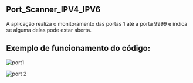 ## Port_Scanner_IPV4_IPV6

A aplicação realiza o monitoramento das portas 1 até a porta 9999 e indica se alguma delas pode estar aberta.

## Exemplo de funcionamento do código:
![port1](https://user-images.githubusercontent.com/40063504/78280855-229e6380-74f0-11ea-83eb-308a69b9763b.PNG)

![port 2](https://user-images.githubusercontent.com/40063504/78280869-26ca8100-74f0-11ea-96f2-c55de3f23e42.PNG)

